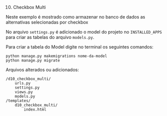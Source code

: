 10. Checkbox Multi

Neste exemplo é mostrado como armazenar no banco de dados as alternativas selecionadas por checkbox

No arquivo `settings.py` é adicionado o model do projeto no `INSTALLED_APPS` para criar as tabelas do arquivo `models.py`.

Para criar a tabela do Model digite no terminal os seguintes comandos:

    python manage.py makemigrations nome-da-model
    python manage.py migrate

Arquivos alterados ou adicionados:

    /d10_checkbox_multi/
        urls.py
        settings.py
        views.py
        models.py
    /templates/
        d10_checkbox_multi/
            index.html